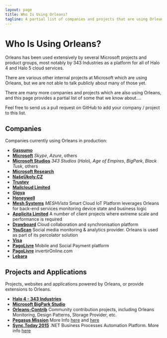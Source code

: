 ```yaml
---
layout: page
title: Who Is Using Orleans?
tagline: A partial list of companies and projects that are using Orleans
---
```


# Who Is Using Orleans?

Orleans has been used extensively by several Microsoft projects and product groups,
most notably by 343 Industries as a platform for all of Halo 4 and Halo 5 cloud services.

There are various other internal projects at Microsoft which are using Orleans, but we are not able to talk publicly about many of those yet.

There are many more companies and projects which are also using Orleans, and this page provides a partial list of some that we know about....

Feel free to send us a pull request on GitHub to add your company / project to this list.

## Companies

Companies currently using Orleans in production:

* <a href="http://gassumo.com" target="_blank">__Gassumo__</a>
* <a href="http://www.microsoft.com" target="_blank">__Microsoft__</a>
_Skype_, _Azure_, others
* <a href="http://www.xbox.com/en-US/games/xbox-one/" target="_blank">__Microsoft Studios__</a>
_343  Studios_ (_Halo_), _Age of Empires_, _BigPark_, _Black Tusk_, others
* <a href="http://research.microsoft.com" target="_blank">__Microsoft Research__</a>
* <a href="http://naseukoly.cz" target="_blank">__NašeÚkoly.CZ__</a>
* <a href="http://www.trustev.com/" target="_blank">__Trustev__</a>
* <a href="http://www.mailcloud.com/" target="_blank">__Mailcloud Limited__</a>
* <a href="http://gigya.com/" target="_blank">__Gigya__</a>
* <a href="http://honeywell.com/" target="_blank">__Honeywell__</a>
* <a href="http://www.mesh-systems.com/" target="_blank">__Mesh Systems__</a>
_MESHVista_ Smart Cloud IoT Platform leverages Orleans for back-end services monitoring device state and business logic
* <a href="http://www.applicita.com/" target="_blank">__Applicita Limited__</a>
A number of client projects where extreme scale and performance is required
* <a href="http://www.drawboard.com/" target="_blank">__Drawboard__</a>
Cloud collaboration and synchronisation platform
* <a href="https://www.linkedin.com/company/youscan" target="_blank">__YouScan__</a>
Social media monitoring & analytics provider. Orleans is used as part of its percolator solution
* <a href="https://visa.com/" target="_blank">__Visa__</a>
* <a href="http://www.pagolivre.com.br/" target="_blank">__PagoLivre__</a>
Mobile and Social Payment platform
* <a href="https://www.invertironline.com" target="_blank">__PagoLivre__</a>
invertirOnline.com
* <a href="https://www.lebara.com" target="_blank">__Lebara__</a>

## Projects and Applications

Projects, websites and applications powered by Orleans, or provide extensions to Orleans.

* <a href="https://www.halowaypoint.com" target="_blank">__Halo 4 - 343 Industries__</a>
* <a href="https://github.com/OrleansContrib/OrleansTemplates" target="_blank">__Microsoft BigPark Studio__</a>
* <a href="https://github.com/OrleansContrib" target="_blank">__Orleans-Contrib__</a>
Community contribution projects, including Orleans Monitoring, Design Patterns, Storage Provider, etc.
* <a href="http://pegasusmission.com" target="_blank">__Pegasus Mission__</a>
More Info [here](http://pegasusmission.com/2015/03/04/orleans-above-the-cloud-piraeus-overview/) and [here](https://github.com/dotnet/orleans/issues/99#issuecomment-74697629)
* <a href="https://github.com/SyncToday/synctoday2015" target="_blank">__Sync.Today 2015__</a>
.NET Business Processes Automation Platform. More info [here](http://www.naseukoly.cz/home/synctoday)
